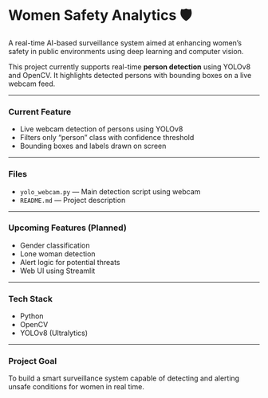 # Women Safety Analytics 🛡️

A real-time AI-based surveillance system aimed at enhancing women’s safety in public environments using deep learning and computer vision.

This project currently supports real-time **person detection** using YOLOv8 and OpenCV. It highlights detected persons with bounding boxes on a live webcam feed.

---

### Current Feature
- Live webcam detection of persons using YOLOv8
- Filters only “person” class with confidence threshold
- Bounding boxes and labels drawn on screen

---

### Files
- `yolo_webcam.py` — Main detection script using webcam
- `README.md` — Project description

---

### Upcoming Features (Planned)
- Gender classification
- Lone woman detection
- Alert logic for potential threats
- Web UI using Streamlit

---

### Tech Stack
- Python
- OpenCV
- YOLOv8 (Ultralytics)

---

### Project Goal
To build a smart surveillance system capable of detecting and alerting unsafe conditions for women in real time.
